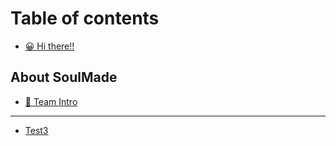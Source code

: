 # Table of contents

* [😀 Hi there!!](README.md)

## About SoulMade

* [🙆 Team Intro](about-soulmade/team-intro.md)

***

* [Test3](page-1.md)
